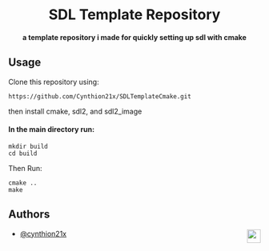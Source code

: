 
<h1 align="center">SDL Template Repository</h1>

<h4 align="center">a template repository i made for quickly setting up sdl with cmake</h4>

## **Usage**

Clone this repository using:

``` 
https://github.com/Cynthion21x/SDLTemplateCmake.git
```

then install cmake, sdl2, and sdl2_image


#### In the main directory run:

```
mkdir build
cd build
```

Then Run:

```
cmake ..
make
```

## **Authors**
- [@cynthion21x](https://github.com/Cynthion21x) <img width=27 height=27 align = "right" src="https://avatars.githubusercontent.com/u/61597736?s=40&v=4">
